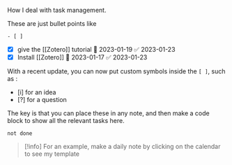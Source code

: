 How I deal with task management. 

These are just bullet points like 
```
- [ ]
```
- [x] give the [[Zotero]] tutorial 📅 2023-01-19 ✅ 2023-01-23
- [x] Install [[Zotero]] 📅 2023-01-17 ✅ 2023-01-23

With a recent update, you can now put custom symbols inside the `[ ]`, such as :

- [i] for an idea
- [?] for a question 

The key is that you can place these in any note, and then make a code block to show all the relevant tasks here.

```tasks
not done
```

> [!info] 
> For an example, make a daily note by clicking on the calendar to see my template


